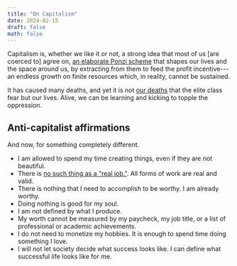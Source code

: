```yaml
---
title: "On Capitalism"
date: 2024-02-15
draft: false
math: false
---
```


Capitalism is, whether we like it or not, a strong idea that most of us
[are coerced to] agree on,
[an elaborate Ponzi scheme](https://crimethinc.com/posters/capitalism-is-a-pyramid-scheme) that shapes our
lives and the space around us, by extracting from them to feed
the profit incentive---an endless growth on finite resources which, in
reality, cannot be sustained.

It has caused many deaths, and yet it is not [our deaths](/death) that
the elite class fear but our lives. Alive, we can be learning and
kicking to topple the oppression.

## Anti-capitalist affirmations

And now, for something completely different.

- I am allowed to spend my time creating things, even if they are not
  beautiful.
- There is [no such thing as a "real job."](/anti-work). All forms of
  work are real and valid.
- There is nothing that I need to accomplish to be worthy. I am already
  worthy.
- Doing nothing is good for my soul.
- I am not defined by what I produce.
- My worth cannot be measured by my paycheck, my job title, or a list of
  professional or academic achievements.
- I do not need to monetize my hobbies. It is enough to spend time doing
  something I love.
- I will not let society decide what success looks like. I can define
  what successful life looks like for me.
